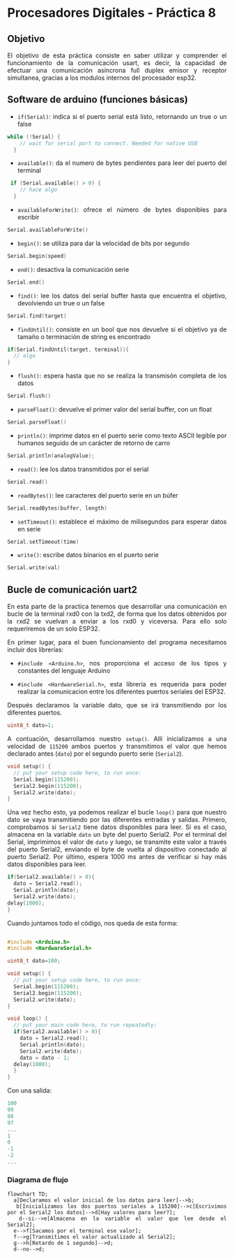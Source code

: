 # Procesadores Digitales - Práctica 8

## Objetivo
<div align="justify">
El objetivo de esta práctica consiste en saber utilizar y comprender el funcionamiento de la comunicación usart, es decir, la capacidad de efectuar una comunicación asíncrona full duplex emisor y receptor simultanea, gracias a los modulos internos del procesador esp32.

## Software de arduino (funciones básicas)

- ``if(Serial)``: indica si el puerto serial está listo, retornando un true o un false
```cpp
while (!Serial) {
    // wait for serial port to connect. Needed for native USB
  } 
```
- ``available()``: da el numero de bytes pendientes para leer del puerto del terminal
```cpp
 if (Serial.available() > 0) {
    // hace algo
  }
```
- ``availableForWrite()``: ofrece el número de bytes disponibles para escribir

```cpp
Serial.availableForWrite() 
```

- ``begin()``: se utiliza para dar la velocidad de bits por segundo
```cpp
Serial.begin(speed) 
``` 
- ``end()``: desactiva la comunicación serie

```cpp
Serial.end()
``` 

- ``find()``: lee los datos del serial buffer hasta que encuentra el objetivo, devolviendo un true o un false
```cpp
Serial.find(target)
``` 
- ``findUntil()``: consiste en un bool que nos devuelve si el objetivo ya de tamaño o terminación de string es encontrado
```cpp
if(Serial.findUntil(target, terminal)){
  // algo
}
```
- ``flush()``: espera hasta que no se realiza la transmisón completa de los datos

```cpp
Serial.flush()
```
- ``parseFloat()``: devuelve el primer valor del serial buffer, con un float

```cpp
Serial.parseFloat()
```
- ``println()``: imprime datos en el puerto serie como texto ASCII legible por humanos seguido de un carácter de retorno de carro
```cpp
Serial.println(analogValue); 
```
- ``read()``: lee los datos transmitidos por el serial 
```cpp
Serial.read() 
```
- ``readBytes()``: lee caracteres del puerto serie en un búfer
```cpp
Serial.readBytes(buffer, length) 
```

- ``setTimeout()``: establece el máximo de milisegundos para esperar datos en serie
```cpp
Serial.setTimeout(time) 
```
- ``write()``: escribe datos binarios en el puerto serie
```cpp
Serial.write(val)
```

## Bucle de comunicación uart2
En esta parte de la practica tenemos que desarrollar una comunicación en bucle de la terminal rxd0 con la txd2, de forma que los datos obtenidos por la rxd2 se vuelvan a enviar a los rxd0 y viceversa. Para ello solo requeriremos de un solo ESP32.

En primer lugar, para el buen funcionamiento del programa necesitamos incluir dos librerías:

- ```#include <Arduino.h>```, nos proporciona el acceso de los tipos y constantes del lenguaje Arduino

- ```#include <HardwareSerial.h>```, esta libreria es requerida para poder realizar la comunicacion entre los diferentes puertos seriales del ESP32.

Después declaramos la variable dato, que se irá transmitiendo por los diferentes puertos.

```cpp
uint8_t dato=1;
```

A contuación, desarrollamos nuestro ``setup()``. Allí inicializamos a una velocidad de ``115200`` ambos puertos y transmitimos el valor que hemos declarado antes (`dato`) por el segundo puerto serie (``Serial2``).

```cpp
void setup() {
  // put your setup code here, to run once:
  Serial.begin(115200);
  Serial2.begin(115200);
  Serial2.write(dato);
}
```

Una vez hecho esto, ya podemos realizar el bucle `loop()` para que nuestro dato se vaya transmitiendo por las diferentes entradas y salidas. Primero, comprobamos si ``Serial2`` tiene datos disponibles para leer. Si es el caso, almacena en la variable ``dato`` un byte del puerto Serial2. Por el terminal del Serial, imprimimos el valor de `dato` y luego, se transmite este valor a través del puerto Serial2, enviando el byte de vuelta al dispositivo conectado al puerto Serial2. Por último, espera 1000 ms antes de verificar si hay más datos disponibles para leer.

```cpp
if(Serial2.available() > 0){
  dato = Serial2.read();
  Serial.println(dato);
  Serial2.write(dato); 
delay(1000);
}
```
Cuando juntamos todo el código, nos queda de esta forma:

```cpp  

#include <Arduino.h>
#include <HardwareSerial.h>

uint8_t dato=100;

void setup() {
  // put your setup code here, to run once:
  Serial.begin(115200);
  Serial2.begin(115200);
  Serial2.write(dato);
}

void loop() {
  // put your main code here, to run repeatedly:
  if(Serial2.available() > 0){
    dato = Serial2.read();
    Serial.println(dato);
    Serial2.write(dato); 
    dato = dato - 1;
  delay(1000);
  }
}
```
Con una salida:
```cpp
100
99
98
97
...
1
0
-1
-2
...
```
### Diagrama de flujo
```mermaid
flowchart TD;
  a[Declaramos el valor inicial de los datos para leer]-->b;
  b[Inicializamos los dos puertos seriales a 115200]-->c[Escrivimos por el Serial2 los datos]-->d[Hay valores para leer?];
  d--si-->e[Almacena en la variable el valor que lee desde el Serial2];
  e-->f[Sacamos por el terminal ese valor];
  f-->g[Transmitimos el valor actualizado al Serial2];
  g-->h[Retardo de 1 segundo]-->d;
  d--no-->d;
```
